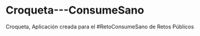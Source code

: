 Croqueta---ConsumeSano
======================

Croqueta, Aplicación creada para el #RetoConsumeSano de Retos Públicos
